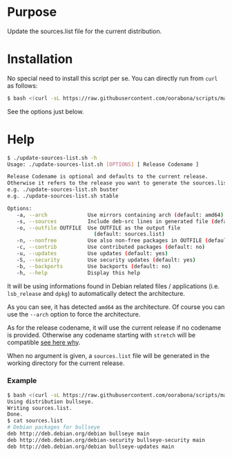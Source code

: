 # Purpose

Update the sources.list file for the current distribution.

# Installation

No special need to install this script per se.
You can directly run from `curl` as follows:

```bash
$ bash <(curl -sL https://raw.githubusercontent.com/oorabona/scripts/master/debian/update-sources-list.sh) -s -c -n stable
```

See the options just below.

# Help

```bash
$ ./update-sources-list.sh -h
Usage: ./update-sources-list.sh [OPTIONS] [ Release Codename ]

Release Codename is optional and defaults to the current release.
Otherwise it refers to the release you want to generate the sources.list for.
e.g. ./update-sources-list.sh buster
e.g. ./update-sources-list.sh stable

Options:
   -a, --arch             Use mirrors containing arch (default: amd64)
   -s, --sources          Include deb-src lines in generated file (default: no)
   -o, --outfile OUTFILE  Use OUTFILE as the output file
                            (default: sources.list)
   -n, --nonfree          Use also non-free packages in OUTFILE (default: no)
   -c, --contrib          Use contributed packages (default: no)
   -u, --updates          Use updates (default: yes)
   -S, --security         Use security updates (default: yes)
   -b, --backports        Use backports (default: no)
   -h, --help             Display this help
```

It will be using informations found in Debian related files / applications (i.e. `lsb_release` and `dpkg`) to automatically detect the architecture.

As you can see, it has detected `amd64` as the architecture.
Of course you can use the `--arch` option to force the architecture.

As for the release codename, it will use the current release if no codename is provided.
Otherwise any codename starting with `stretch` will be compatible [see here why](http://deb.debian.org/).

When no argument is given, a `sources.list` file will be generated in the working directory for the current release.

### Example

```bash
$ bash <(curl -sL https://raw.githubusercontent.com/oorabona/scripts/master/debian/update-sources-list.sh)               
Using distribution bullseye.
Writing sources.list.
Done.
$ cat sources.list
# Debian packages for bullseye
deb http://deb.debian.org/debian bullseye main 
deb http://deb.debian.org/debian-security bullseye-security main 
deb http://deb.debian.org/debian bullseye-updates main
```